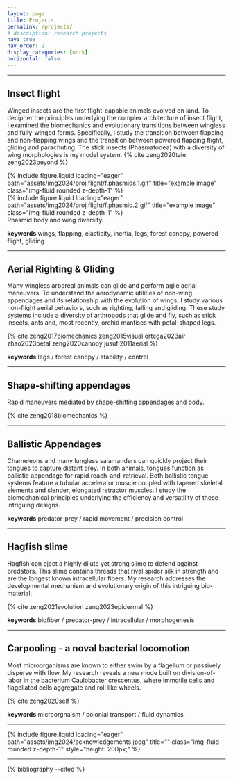 ```yaml
---
layout: page
title: Projects
permalink: /projects/
# description: research projects
nav: true
nav_order: 2
display_categories: [work]
horizontal: false
---
```


----

## Insect flight 

Winged insects are the first flight-capable animals evolved on land. To decipher the principles underlying the complex architecture of insect flight, I examined the biomechanics and evolutionary transitions between wingless and fully-winged forms. Specifically, I study the transition between flapping and non-flapping wings and the transition between powered flapping flight, gliding and parachuting. The stick insects (Phasmatodea) with a diversity of wing morphologies is my model system. 
{% cite zeng2020tale zeng2023beyond %}


<div class="row">
    <div class="col-md-6 mt-3 mt-md-0">
        {% include figure.liquid loading="eager" path="assets/img2024/proj.flight/f.phasmids.1.gif" title="example image" class="img-fluid rounded z-depth-1" %}
    </div>
    <div class="col-md-6 mt-3 mt-md-0">
        {% include figure.liquid loading="eager" path="assets/img2024/proj.flight/f.phasmid.2.gif" title="example image" class="img-fluid rounded z-depth-1" %}
    </div>
</div>
<div class="caption">
    Phasmid body and wing diversity. 
</div>

<strong>keywords</strong>
wings, flapping, elasticity, inertia, legs, forest canopy, powered flight, gliding 



---- 
## Aerial Righting & Gliding 
Many wingless arboreal animals can glide and perform agile aerial maneuvers. To understand the aerodynamic utilities of non-wing appendages and its relationship with the evolution of wings, I study various non-flight aerial behaviors, such as righting, falling and gliding. These study systems include a diversity of arthropods that glide and fly, such as stick insects, ants and, most recently, orchid mantises with petal-shaped legs. 

{% cite zeng2017biomechanics zeng2015visual ortega2023air zhao2023petal zeng2020canopy jusufi2011aerial %}


<strong>keywords</strong>
legs / forest canopy / stability / control 

----
## Shape-shifting appendages 
Rapid maneuvers mediated by shape-shifting appendages and body. 

{% cite zeng2018biomechanics  %}



---
## Ballistic Appendages 

Chameleons and many lungless salamanders can quickly project their tongues to capture distant prey. In both animals, tongues function as ballistic appendage for rapid reach-and-retrieval. Both ballistic tongue systems feature a tubular accelerator muscle coupled with tapered skeletal elements and slender, elongated retractor muscles. I study the biomechanical principles underlying the efficiency and versatility of these intriguing designs. 

<strong>keywords</strong>
predator-prey / rapid movement / precision control 



---
## Hagfish slime 

Hagfish can eject a highly dilute yet strong slime to defend against predators. This slime contains threads that rival spider silk in strength and are the longest known intracellular fibers. My research addresses the developmental mechanism and evolutionary origin of this intriguing bio-material. 

{% cite zeng2021evolution zeng2023epidermal %}


<strong>keywords</strong>
biofiber / predator-prey / intracellular / morphogenesis 




---
## Carpooling - a noval bacterial locomotion 

Most microorganisms are known to either swim by a flagellum or passively disperse with flow. My research reveals a new mode built on division-of-labor in the bacterium Caulobacter crescentus, where immotile cells and flagellated cells aggregate and roll like wheels. 

{% cite zeng2020self %}


<strong>keywords</strong>
microorgnaism / colonial transport / fluid dynamics 

---
<div class="d-flex justify-content-center mt-3">
    {% include figure.liquid loading="eager" path="assets/img2024/acknowledgements.jpeg" title="" class="img-fluid rounded z-depth-1" style="height: 200px;" %}
</div>




---
{% bibliography --cited %}

